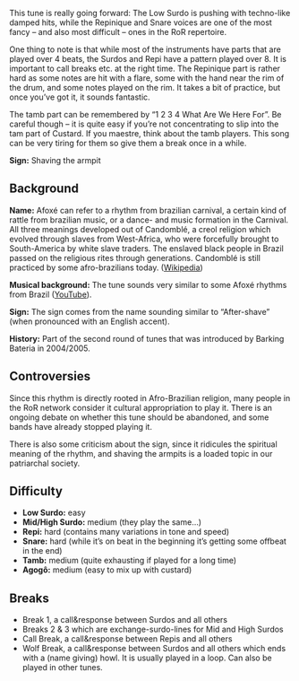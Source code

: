 This tune is really going forward: The Low Surdo is pushing with techno-like damped hits, while the Repinique and Snare
voices are one of the most fancy – and also most difficult – ones in the RoR repertoire.

One thing to note is that while most of the instruments have parts that are played over 4 beats, the Surdos and Repi
have a pattern played over 8. It is important to call breaks etc. at the right time. The Repinique part is rather hard
as some notes are hit with a flare, some with the hand near the rim of the drum, and some notes played on the rim. It
takes a bit of practice, but once you’ve got it, it sounds fantastic.

The tamb part can be remembered by “1 2 3 4 What Are We Here For”. Be careful though – it is quite easy if you’re not
concentrating to slip into the tam part of Custard. If you maestre, think about the tamb players. This song can be very
tiring for them so give them a break once in a while.

**Sign:** Shaving the armpit

## Background

**Name:** Afoxé can refer to a rhythm from brazilian carnival, a certain kind of rattle from brazilian music, or a dance- and music formation in the Carnival. All three meanings developed out of Candomblé, a creol religion which evolved through slaves from West-Africa, who were forcefully brought to South-America by white slave traders. The enslaved black people in Brazil passed on the religious rites through generations. Candomblé is still practiced by some afro-brazilians today. ([Wikipedia](https://en.wikipedia.org/wiki/Afox%C3%AA))

**Musical background:** The tune sounds very similar to some Afoxé rhythms from Brazil ([YouTube](https://youtu.be/WCah-JgDktA?t=301)).

**Sign:** The sign comes from the name sounding similar to “After-shave” (when pronounced with an English accent).

**History:** Part of the second round of tunes that was introduced by Barking Bateria in 2004/2005.

## Controversies

Since this rhythm is directly rooted in Afro-Brazilian religion, many people in the RoR network consider it cultural appropriation to play it. There is an ongoing debate on whether this tune should be abandoned, and some bands have already stopped playing it.

There is also some criticism about the sign, since it ridicules the spiritual meaning of the rhythm, and shaving the armpits is a loaded topic in our patriarchal society.

## Difficulty

* **Low Surdo:** easy
* **Mid/High Surdo:** medium (they play the same…)
* **Repi:** hard (contains many variations in tone and speed)
* **Snare:** hard (while it’s on beat in the beginning it’s getting some offbeat in the end)</dd>
* **Tamb:** medium (quite exhausting if played for a long time)
* **Agogô:** medium (easy to mix up with custard)

## Breaks

* Break 1, a call&response between Surdos and all others
* Breaks 2 & 3 which are exchange-surdo-lines for Mid and High Surdos
* Call Break, a call&response between Repis and all others
* Wolf Break, a call&response between Surdos and all others which ends with a (name giving) howl. It is usually played
  in a loop. Can also be played in other tunes.